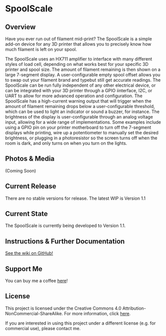 # SpoolScale

## Overview
Have you ever run out of filament mid-print? The SpoolScale is a simple add-on device for any 3D printer that allows you to precisely know how much filament is left on your spool.

The SpoolScale uses an HX711 amplifier to interface with many different styles of load cell, depending on what works best for your specific 3D printer and spool size. The amount of filament remaining is then shown on a large 7-segment display. A user-configurable empty spool offset allows you to swap out your filament brand and typebut still get accurate readings. The SpoolScale can be run fully independent of any other electrical device, or can be integrated with your 3D printer through a GPIO iinterface, I2C, or UART to allow for more advanced operation and configuration. The SpoolScale has a high-current warning output that will trigger when the amount of filament remaining drops below a user-configurable threshold, which can be used to light an indicator or sound a buzzer, for instance. The brightness of the display is user-configurable through an analog voltage input, allowing for a wide range of implementations. Some examples include using a GPIO pin on your printer motherboard to turn off the 7-segment displays while printing, wire up a potentiometer to manually set the desired brightness, or plugging in a photoresistor so the screen turns off when the room is dark, and only turns on when you turn on the lights. 

## Photos & Media
(Coming Soon)

## Current Release
There are no stable versions for release. The latest WIP is Version 1.1

## Current State
The SpoolScale is currently being developed to Version 1.1.

## Instructions & Further Documentation
[See the wiki on GitHub!](https://github.com/JimHeaney/SpoolScale/wiki) 

## Support Me
You can buy me a coffee [here](https://www.buymeacoffee.com/jimheaney)!

## License
This project is licensed under the Creative Commons 4.0 Attribution-NonCommercial-ShareAlike. For more information, click [here](https://creativecommons.org/licenses/by-nc-sa/4.0/).

If you are interested in using this project under a different license (e.g. for commercial use), please contact me. 
